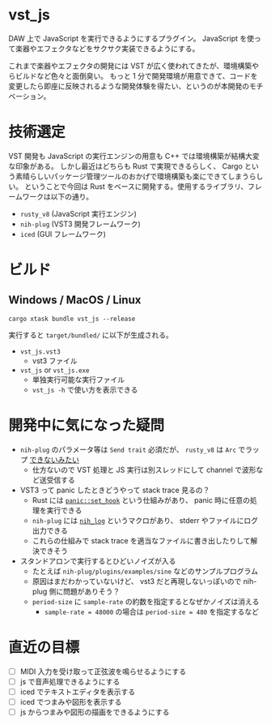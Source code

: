 # vst\_js

DAW 上で JavaScript を実行できるようにするプラグイン。
JavaScript を使って楽器やエフェクタなどをサクサク実装できるようにする。

これまで楽器やエフェクタの開発には VST が広く使われてきたが、環境構築やらビルドなど色々と面倒臭い。
もっと 1 分で開発環境が用意できて、コードを変更したら即座に反映されるような開発体験を得たい、というのが本開発のモチベーション。

# 技術選定

VST 開発も JavaScript の実行エンジンの用意も C++ では環境構築が結構大変な印象がある。
しかし最近はどちらも Rust で実現できるらしく、 Cargo という素晴らしいパッケージ管理ツールのおかげで環境構築も楽にできてしまうらしい。
ということで今回は Rust をベースに開発する。使用するライブラリ、フレームワークは以下の通り。

- `rusty_v8` (JavaScript 実行エンジン)
- `nih-plug` (VST3 開発フレームワーク)
- `iced` (GUI フレームワーク)

# ビルド 

## Windows / MacOS / Linux

```
cargo xtask bundle vst_js --release
```

実行すると `target/bundled/` に以下が生成される。

- `vst_js.vst3`
    - vst3 ファイル
- `vst_js` or `vst_js.exe`
    - 単独実行可能な実行ファイル
    - `vst_js -h` で使い方を表示できる

# 開発中に気になった疑問

- `nih-plug` のパラメータ等は `Send trait` 必須だが、 `rusty_v8` は `Arc` でラップ [できないみたい](https://github.com/denoland/rusty_v8/issues/643)
    - 仕方ないので VST 処理と JS 実行は別スレッドにして channel で波形など送受信する
- VST3 って panic したときどうやって stack trace 見るの？
    - Rust には [`panic::set_hook`](https://doc.rust-lang.org/std/panic/struct.PanicInfo.html#method.location) という仕組みがあり、 panic 時に任意の処理を実行できる
    - `nih-plug` には [`nih_log`](https://github.com/robbert-vdh/nih-plug/issues/25) というマクロがあり、 stderr やファイルにログ出力できる
    - これらの仕組みで stack trace を適当なファイルに書き出したりして解決できそう
- スタンドアロンで実行するとひどいノイズが入る
	- たとえば `nih-plug/plugins/examples/sine` などのサンプルプログラム
	- 原因はまだわかっていないけど、 vst3 だと再現しないっぽいので nih-plug 側に問題がありそう？
	- `period-size` に `sample-rate` の約数を指定するとなぜかノイズは消える
		- `sample-rate = 48000` の場合は `period-size = 480` を指定するなど

# 直近の目標

- [ ] MIDI 入力を受け取って正弦波を鳴らせるようにする
- [ ] js で音声処理できるようにする
- [ ] iced でテキストエディタを表示する
- [ ] iced でつまみや図形を表示する
- [ ] js からつまみや図形の描画をできるようにする
